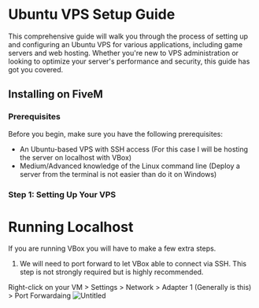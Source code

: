 # Ubuntu VPS Setup Guide

This comprehensive guide will walk you through the process of setting up and configuring an Ubuntu VPS for various applications, including game servers and web hosting. Whether you're new to VPS administration or looking to optimize your server's performance and security, this guide has got you covered.

## Installing on FiveM

### Prerequisites

Before you begin, make sure you have the following prerequisites:
- An Ubuntu-based VPS with SSH access (For this case I will be hosting the server on localhost with VBox)
- Medium/Advanced knowledge of the Linux command line (Deploy a server from the terminal is not easier than do it on Windows)

### Step 1: Setting Up Your VPS

# Running Localhost

If you are running VBox you will have to make a few extra steps.

1. We will need to port forward to let VBox able to connect via SSH. This step is not strongly required but is highly recommended.

Right-click on your VM > Settings > Network > Adapter 1 (Generally is this) > Port Forwardaing
![Untitled](https://github.com/ferrnnaando/fivem-gameserver-setup/assets/77246868/8859547d-62ab-4989-bb61-2233c5e67fa5)
